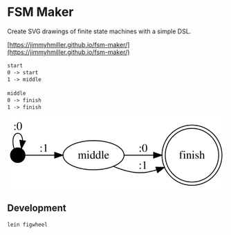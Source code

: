
# FSM Maker

Create SVG drawings of finite state machines with a simple DSL.

[https://jimmyhmiller.github.io/fsm-maker/](https://jimmyhmiller.github.io/fsm-maker/)


```
start
0 -> start
1 -> middle

middle
0 -> finish
1 -> finish
```

![FSM](https://raw.githubusercontent.com/jimmyhmiller/fsm-maker/master/images/example.svg?sanitize=true "fsm")


## Development

```bash
lein figwheel
```
